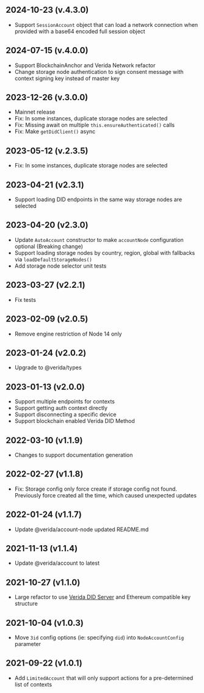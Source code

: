 2024-10-23 (v.4.3.0)
-------------------

- Support `SessionAccount` object that can load a network connection when provided with a base64 encoded full session object

2024-07-15 (v.4.0.0)
-------------------

- Support BlockchainAnchor and Verida Network refactor
- Change storage node authentication to sign consent message with context signing key instead of master key

2023-12-26 (v.3.0.0)
-------------------

- Mainnet release
- Fix: In some instances, duplicate storage nodes are selected
- Fix: Missing await on multiple `this.ensureAuthenticated()` calls
- Fix: Make `getDidClient()` async

2023-05-12 (v.2.3.5)
-------------------

- Fix: In some instances, duplicate storage nodes are selected


2023-04-21 (v2.3.1)
-------------------

- Support loading DID endpoints in the same way storage nodes are selected

2023-04-20 (v2.3.0)
-------------------

- Update `AutoAccount` constructor to make `accountNode` configuration optional (Breaking change)
- Support loading storage nodes by country, region, global with fallbacks via `loadDefaultStorageNodes()`
- Add storage node selector unit tests

2023-03-27 (v2.2.1)
-------------------

- Fix tests

2023-02-09 (v2.0.5)
-------------------

- Remove engine restriction of Node 14 only

2023-01-24 (v2.0.2)
-------------------

- Upgrade to @verida/types

2023-01-13 (v2.0.0)
-------------------

- Support multiple endpoints for contexts
- Support getting auth context directly
- Support disconnecting a specific device
- Support blockchain enabled Verida DID Method

2022-03-10 (v1.1.9)
-------------------

- Changes to support documentation generation

2022-02-27 (v1.1.8)
-------------------

- Fix: Storage config only force create if storage config not found. Previously force created all the time, which caused unexpected updates

2022-01-24 (v1.1.7)
-------------------

- Update @verida/account-node updated README.md

2021-11-13 (v1.1.4)
-------------------

- Update @verida/account to latest

2021-10-27 (v1.1.0)
-------------------

- Large refactor to use [Verida DID Server](https://github.com/verida/did-server) and Ethereum compatible key structure

2021-10-04 (v1.0.3)
-------------------

- Move `3id` config options (ie: specifying `did`) into `NodeAccountConfig` parameter

2021-09-22 (v1.0.1)
-------------------

- Add `LimitedAccount` that will only support actions for a pre-determined list of contexts